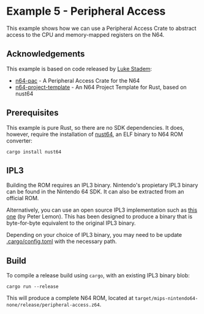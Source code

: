# Example 5 - Peripheral Access

This example shows how we can use a Peripheral Access Crate to abstract access to the CPU and memory-mapped registers on the N64.

## Acknowledgements

This example is based on code released by [Luke Stadem](https://github.com/bigbass1997):

* [n64-pac](https://github.com/bigbass1997/n64-pac) - A Peripheral Access Crate for the N64
* [n64-project-template](https://github.com/rust-n64/n64-project-template) - An N64 Project Template for Rust, based on nust64

## Prerequisites

This example is pure Rust, so there are no SDK dependencies. It does, however, require the installation of [nust64](https://github.com/rust-n64/nust64), an ELF binary to N64 ROM converter:

```
cargo install nust64
```

## IPL3

Building the ROM requires an IPL3 binary. Nintendo's propietary IPL3 binary can be found in the Nintendo 64 SDK. It can also be extracted from an official ROM.

Alternatively, you can use an open source IPL3 implementation such as [this one](https://github.com/PeterLemon/N64/tree/master/BOOTCODE) (by Peter Lemon). This has been designed to produce a binary that is byte-for-byte equivalent to the original IPL3 binary.

Depending on your choice of IPL3 binary, you may need to be update [.cargo/config.toml](.cargo/config.toml) with the necessary path.

## Build

To compile a release build using `cargo`, with an existing IPL3 binary blob:

```
cargo run --release
```

This will produce a complete N64 ROM, located at `target/mips-nintendo64-none/release/peripheral-access.z64`.
